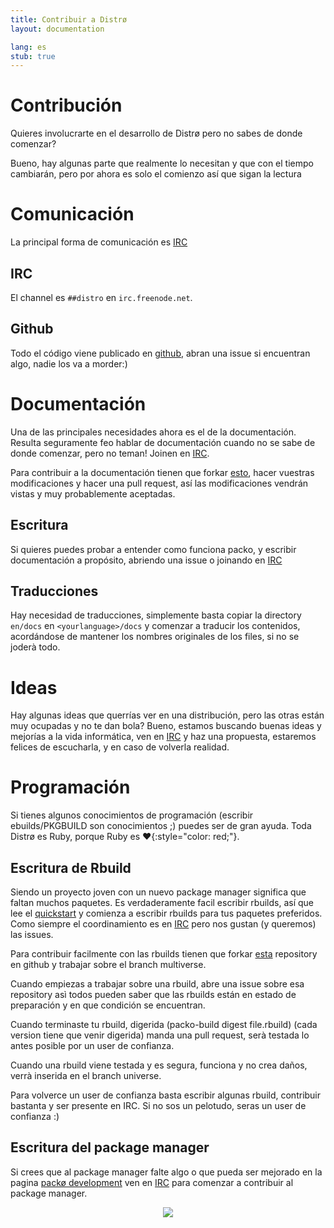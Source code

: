 ```yaml
---
title: Contribuir a Distrø
layout: documentation

lang: es
stub: true
---
```


Contribución
============
Quieres involucrarte en el desarrollo de Distrø pero no sabes de donde comenzar?

Bueno, hay algunas parte que realmente lo necesitan y que con el tiempo cambiarán, pero por ahora es solo el comienzo así que sigan la lectura

Comunicación
=============
La principal forma de comunicación es [IRC](#irc)

IRC
---
El channel es `##distro` en `irc.freenode.net`.

Github
------
Todo el código viene publicado en [github](http://github.com/distro), abran una issue si encuentran algo, nadie los va a morder:)

Documentación
==============
Una de las principales necesidades ahora es el de la documentación. Resulta seguramente feo hablar de documentación cuando no se sabe de donde comenzar, pero no teman! Joinen en  [IRC](#irc).

Para contribuir a la documentación tienen que forkar [esto](https://github.com/distro/distro.github.com),
hacer vuestras modificaciones y hacer una pull request, así las modificaciones vendrán vistas y muy probablemente aceptadas.

Escritura
---------
Si quieres puedes probar a entender como funciona packo, y escribir documentación a propósito, abriendo una issue o joinando en [IRC](#irc)

Traducciones
----------
Hay necesidad de traducciones, simplemente basta copiar la directory `en/docs` en `<yourlanguage>/docs`
y comenzar a traducir los contenidos, acordándose de mantener los nombres originales de los files, si no se joderà todo.

Ideas
====
Hay algunas ideas que querrías ver en una distribución, pero las otras están muy ocupadas y no te dan bola? Bueno, estamos buscando buenas ideas y mejorías a la vida informática, ven en [IRC](#irc) y haz una propuesta, estaremos felices de escucharla, y en caso de volverla realidad.

Programación
==============
Si tienes algunos conocimientos de programación (escribir ebuilds/PKGBUILD son conocimientos ;) puedes ser de gran ayuda.
Toda Distrø es Ruby, porque Ruby es 
**♥**{:style="color: red;"}.

Escritura de Rbuild
-------------------
Siendo un proyecto joven con un nuevo package manager significa que faltan muchos paquetes. Es verdaderamente facil escribir rbuilds, así que lee el [quickstart](/docs/packo/quickstart.html) y comienza a escribir rbuilds para tus paquetes preferidos.
Como siempre el coordinamiento es en [IRC](#irc) pero nos gustan (y queremos) las issues.

Para contribuir facilmente con las rbuilds tienen que forkar [esta](https://github.com/distro/source) repository
en github y trabajar sobre el branch multiverse.

Cuando empiezas a trabajar sobre una rbuild, abre una issue sobre esa repository asì todos pueden saber que las rbuilds están en estado de preparación y en que condición se encuentran.

Cuando terminaste tu rbuild, digerida (packo-build digest file.rbuild) (cada version tiene que venir digerida) manda una pull request, serà testada lo antes posible por un user de confianza.

Cuando una rbuild viene testada y es segura, funciona y no crea daños, verrà inserida en el branch universe.

Para volverce un user de confianza basta escribir algunas rbuild, contribuir bastanta y ser presente en IRC. Si no sos un pelotudo, seras un user de confianza :)

Escritura del package manager
-----------------------------
Si crees que al package manager falte algo o que pueda ser mejorado en la pagina [packø development](/docs/packo/development/index.html) ven en [IRC](#irc) para comenzar a contribuir al package manager.

<p><center>
  <img src="/images/uncle_ditto.jpg"/>
</center></p>

